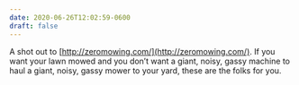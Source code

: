 ```yaml
---
date: 2020-06-26T12:02:59-0600
draft: false
---
```




A shot out to [http://zeromowing.com/](http://zeromowing.com/). If you want your lawn mowed and you don’t want a giant, noisy, gassy machine to haul a giant, noisy, gassy mower to your yard, these are the folks for you.



